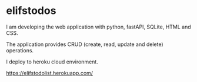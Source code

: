 # elifstodos

I am developing the web application with python, fastAPI, SQLite, HTML and CSS.

The application provides CRUD (create, read, update and delete) operations.

I deploy to heroku cloud environment.

https://elifstodolist.herokuapp.com/
